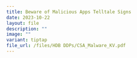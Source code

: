 ```yaml
---
title: Beware of Malicious Apps Telltale Signs
date: 2023-10-22
layout: file
description: ""
image: ""
variant: tiptap
file_url: /files/HDB DDPs/CSA_Malware_KV.pdf
---
```

